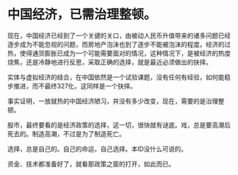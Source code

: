 中国经济，已需治理整顿。
====



现在，中国经济已经到了一个关键的关口，由被动人民币升值带来的诸多问题已经逐步成为不能忽视的问题，而房地产泡沫也到了逐步不能被泡沫的程度。经济的过热，使得通货膨胀已成为一个可能需要面对的情况，这种情况下，是被经济的热度烧焦，还是冷静地进行反思，采取正确的选择，就是最近必须做出的抉择。

实体与虚拟经济的结合，在中国依然是一个试验课题，没有任何有经验，如何能稳步推进，而不最终327化，这同样是一个抉择。

事实证明，一放就热的中国经济陋习，并没有多少改变，现在，需要的是治理整顿。

股市，最终要看的是经济政策的选择，这一切，很快就有谜底。戏，总是要高潮后死去的。制造高潮，不过是为了制造死亡。

选择，总是自己的。自己的命运，自己选择。本ID没什么可说的。

资金、技术都准备好了，就看那政策之窗的打开，如此而已。
